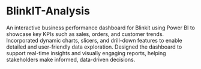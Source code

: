 # BlinkIT-Analysis
An interactive business performance dashboard for Blinkit using Power BI to showcase key KPIs such as 
sales, orders, and customer trends. 
Incorporated dynamic charts, slicers, and drill-down features to enable detailed and user-friendly data exploration. 
Designed the dashboard to support real-time insights and visually engaging reports, helping stakeholders make 
informed, data-driven decisions.
